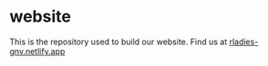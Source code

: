 # website

This is the repository used to build our website. Find us at [rladies-gnv.netlify.app](rladies-gnv.netlify.app)
